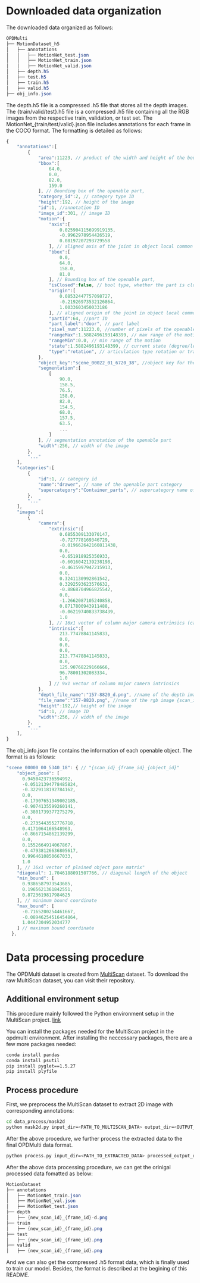 # Downloaded data organization
The downloaded data organized as follows:
```PowerShell
OPDMulti
├── MotionDataset_h5
│   ├── annotations
│   │   ├── MotionNet_test.json
│   │   ├── MotionNet_train.json
│   │   ├── MotionNet_valid.json
│   ├── depth.h5
│   ├── test.h5
│   ├── train.h5
│   ├── valid.h5
├── obj_info.json
```
The depth.h5 file is a compressed .h5 file that stores all the depth images. The {train/valid/test}.h5 file is a compressed .h5 file containing all the RGB images from the respective train, validation, or test set.
The MotionNet_{train/test/valid}.json file includes annotations for each frame in the COCO format. The formatting is detailed as follows:
```javascript
{
    "annotations":[
        {
            "area":11223, // product of the width and height of the bounding box
            "bbox":[
                64.0,
                0.0,
                82.0,
                159.0
            ], // Bounding box of the openable part,
            "category_id":2, // category type ID
            "height":192, // height of the image
            "id":1, //annotation ID
            "image_id":301, // image ID
            "motion":{
                "axis":[
                    0.025904115699919135,
                    -0.9962978954426519,
                    0.08197207293729558
                ], // aligned axis of the joint in object local common coordinate frame
                "bbox":[
                    0.0,
                    64.0,
                    158.0,
                    81.0
                ], // Bounding box of the openable part,
                "isClosed":false, // bool type, whether the part is close or not
                "origin":[
                    0.08532447757098727,
                    -0.21926973532126864,
                    1.0033603450033186
                ], // aligned origin of the joint in object local common coordinate frame
                "partId":64, //part ID
                "part_label":"door", // part label
                "pixel_num":11223.0, //number of pixels of the openable part
                "rangeMax":1.5882496193148399, // max range of the motion
                "rangeMin":0.0, // min range of the motion
                "state":1.5882496193148399, // current state (degree/length) of the corresponding part
                "type":"rotation", // articulation type rotation or translation
            },
            "object_key":"scene_00022_01_6720_38", //object key for the corresponding object information in obj_info.json file, {scan_id}_{frame_id}_{object_id}
            "segmentation":[
                [
                    90.0,
                    158.5,
                    76.5,
                    158.0,
                    82.0,
                    154.5,
                    68.0,
                    157.5,
                    63.5,
                    ...    
                ]
            ], // segmentation annotation of the openable part
            "width":256, // width of the image
        },
        "..."
    ],
    "categories":[
        {
            "id":1, // category id
            "name":"drawer", // name of the openable part category
            "supercategory":"Container_parts", // supercategory name of the openable part
        },
        "..."
    ],
    "images":[
        {
            "camera":{
                "extrinsic":[
                    0.6855309133070147,
                    -0.727778169346729,
                    -0.019662642160811438,
                    0.0,
                    -0.651918925356933,
                    -0.6016042139238198,
                    -0.4615997947215913,
                    0.0,
                    0.3241130992861542,
                    0.3292593623576632,
                    -0.8868704966825542,
                    0.0,
                    -1.2662087105240858,
                    0.8717800943911488,
                    -0.06219740833738439,
                    1.0
                ], // 16x1 vector of column major camera extrinsics (camera extrinsic
                "intrinsic":[
                    213.77478841145833,
                    0.0,
                    0.0,
                    0.0,
                    213.77478841145833,
                    0.0,
                    125.90768229166666,
                    96.78001302083334,
                    1.0
                ] // 9x1 vector of column major camera intrinsics
            },
            "depth_file_name":"157-8820_d.png", //name of the depth image {scan_id}-{frame_id}-d.png
            "file_name":"157-8820.png", //name of the rgb image {scan_id}-{frame_id}.png
            "height":192,// height of the image
            "id":1, // image ID
            "width":256, // width of the image
        },
        "..."
    ],
}
```
The obj_info.json file contains the information of each openable object. The format is as follows:
```javascript
"scene_00000_00_5340_18": { // "{scan_id}_{frame_id}_{object_id}"
    "object_pose": [
      0.9450423736594992,
      -0.05121394778485824,
      -0.3229118192784162,
      0.0,
      -0.17907651349002185,
      -0.9074135599260141,
      -0.3801739377275279,
      0.0,
      -0.2735443552776718,
      0.4171064166548963,
      -0.8667154862139299,
      0.0,
      0.1552664914067867,
      -0.47938126636805617,
      0.9964610850667033,
      1.0
    ], // 16x1 vector of plained object pose matrix"
    "diagonal": 1.7046188091507766, // diagonal length of the object
    "min_bound": [
      0.9386587973543685,
      0.1965621361842551,
      0.8723619817984625
    ], // minimum bound coordinate
    "max_bound": [
      -0.7165200254461667,
      -0.08946254516454864,
      1.0447304952034777
    ] // maximum bound coordinate
  },
```

# Data processing procedure

The OPDMulti dataset is created from [MultiScan](https://github.com/smartscenes/multiscan.git) dataset. To download the raw MultiScan dataset, you can visit their repository.

## Additional environment setup
This procedure mainly followed the Python environment setup in the MultiScan project. [link](https://3dlg-hcvc.github.io/multiscan/read-the-docs/server/index.html)

You can install the packages needed for the MultiScan project in the opdmulti environment. After installing the neccessary packages, there are a few more packages needed:
```sh
conda install pandas
conda install psutil
pip install pyglet==1.5.27
pip install plyfile
```

## Process procedure
First, we preprocess the MultiScan dataset to extract 2D image with corresponding annotations: 
```sh
cd data_process/mask2d
python mask2d.py input_dir=<PATH_TO_MULTISCAN_DATA> output_dir=<OUTPUT_DIR>
```
After the above procedure, we further process the extracted data to the final OPDMulti data format.
```sh
python process.py input_dir=<PATH_TO_EXTRACTED_DATA> processed_output_dir=<FINAL_OUTPUT_DIR>>
```
<!-- Then, we can get the motion annotation (.json file) for the openable part in each frame.

Next, get the name mapping to rename the scans into consistent format and get the diagonal of each scan
```sh
cd ../process
python motion_real_diagonal.py
```
Change the annotation into 2DMotion format, get the dataset split
```sh
python motion_real_statistics.py
```
Split the processed dataset to train/val/test set
```sh
python split.py
```
Convert the dataset to COCO format that detectron2 needs
```sh
python convert_coco.py
python final_dataset.py
``` -->
After the above data processing procedure, we can get the orinigal processed data fomatted as below:
```PowerShell
MotionDataset
├── annotations
│   ├── MotionNet_train.json
│   ├── MotionNet_val.json
│   ├── MotionNet_test.json
├── depth
│   ├── {new_scan_id}_{frame_id}-d.png
├── train
│   ├── {new_scan_id}_{frame_id}.png
├── test
│   ├── {new_scan_id}_{frame_id}.png
├── valid
│   ├── {new_scan_id}_{frame_id}.png
```
And we can also get the compressed .h5 format data, which is finally used to train our model. Besides, the format is described at the begining of this README.